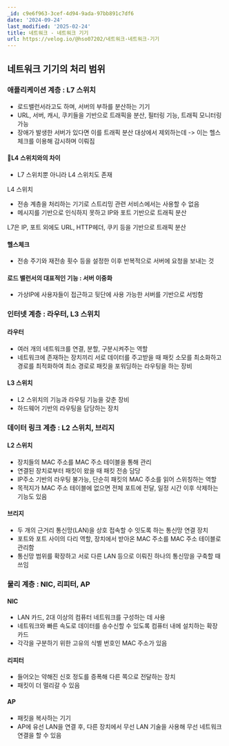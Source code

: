 ```yaml
---
_id: c9e6f963-3cef-4d94-9ada-97bb891c7df6
date: '2024-09-24'
last_modified: '2025-02-24'
title: 네트워크 - 네트워크 기기
url: https://velog.io/@hso07202/네트워크-네트워크-기기
---
```


## 네트워크 기기의 처리 범위

### 애플리케이션 계층 : L7 스위치
- 로드밸런서라고도 하며, 서버의 부하를 분산하는 기기
- URL, 서버, 캐시, 쿠키들을 기반으로 트래픽을 분산, 필터링 기능, 트래픽 모니터링 가능
- 장애가 발생한 서버가 있다면 이를 트래픽 분산 대상에서 제외하는데 
  -> 이는 헬스 체크를 이용해 감시하며 이뤄짐

#### 📕L4 스위치와의 차이
- L7 스위치뿐 아니라 L4 스위치도 존재

L4 스위치
  - 전송 계층을 처리하는 기기로 스트리밍 관련 서비스에서는 사용할 수 없음
  - 메시지를 기반으로 인식하지 못하고 IP와 포트 기반으로 트래픽 분산

L7은 IP, 포트 외에도 URL, HTTP헤더, 쿠키 등을 기반으로 트래픽 분산

#### 헬스체크
- 전송 주기와 재전송 횟수 등을 설정한 이후 반복적으로 서버에 요청을 보내는 것

#### 로드 밸런서의 대표적인 기능 : 서버 이중화
- 가상IP에 사용자들이 접근하고 뒷단에 사용 가능한 서버를 기반으로 서빙함

### 인터넷 계층 : 라우터, L3 스위치

#### 라우터
- 여러 개의 네트워크를 연결, 분할, 구분시켜주는 역할
- 네트워크에 존재하는 장치끼리 서로 데이터를 주고받을 때 패킷 소모를 최소화하고 경로를 최적화하여 최소 경로로 패킷을 포워딩하는 라우팅을 하는 장비

#### L3 스위치
- L2 스위치의 기능과 라우팅 기능을 갖춘 장비
- 하드웨어 기반의 라우팅을 담당하는 장치

### 데이터 링크 계층 : L2 스위치, 브리지

#### L2 스위치
- 장치들의 MAC 주소를 MAC 주소 테이블을 통해 관리
- 연결된 장치로부터 패킷이 왔을 때 패킷 전송 담당
- IP주소 기반의 라우팅 불가능, 단순히 패킷의 MAC 주소를 읽어 스위칭하는 역할
- 목적지가 MAC 주소 테이블에 없으면 전체 포트에 전달, 일정 시간 이후 삭제하는 기능도 있음

#### 브리지
- 두 개의  근거리 통신망(LAN)을 상호 접속할 수 잇도록 하는 통신망 연결 장치
- 포트와 포트 사이의 다리 역할, 장치에서 받아온 MAC 주소를 MAC 주소 테이블로 관리함
- 통신망 범위를 확장하고 서로 다른 LAN 등으로 이뤄진 하나의 통신망을 구축할 때 쓰임

### 물리 계층 : NIC, 리피터, AP

#### NIC
- LAN 카드, 2대 이상의 컴퓨터 네트워크를 구성하는 데 사용
- 네트워크와 빠른 속도로 데이터를 송수신할 수 있도록 컴퓨터 내에 설치하는 확장 카드
- 각각을 구분하기 위한 고유의 식별 번호인 MAC 주소가 있음

#### 리피터
- 들어오는 약해진 신호 정도를 증폭해 다른 쪽으로 전달하는 장치
- 패킷이 더 멀리갈 수 있음

#### AP
- 패킷을 복사하는 기기
- AP에 유선 LAN을 연결 후, 다른 장치에서 무선 LAN 기술을 사용해 무선 네트워크 연결을 할 수 있음